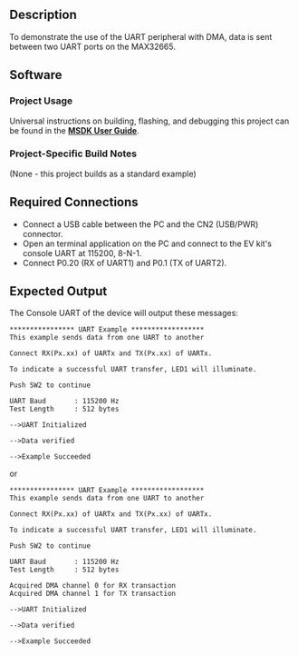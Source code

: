 ## Description

To demonstrate the use of the UART peripheral with DMA, data is sent between two UART ports on the MAX32665.


## Software

### Project Usage

Universal instructions on building, flashing, and debugging this project can be found in the **[MSDK User Guide](https://analogdevicesinc.github.io/msdk/USERGUIDE/)**.

### Project-Specific Build Notes

(None - this project builds as a standard example)

## Required Connections

-   Connect a USB cable between the PC and the CN2 (USB/PWR) connector.
-   Open an terminal application on the PC and connect to the EV kit's console UART at 115200, 8-N-1.
-   Connect P0.20 (RX of UART1) and P0.1 (TX of UART2).

## Expected Output

The Console UART of the device will output these messages:

```
**************** UART Example ******************
This example sends data from one UART to another

Connect RX(Px.xx) of UARTx and TX(Px.xx) of UARTx.

To indicate a successful UART transfer, LED1 will illuminate.

Push SW2 to continue

UART Baud       : 115200 Hz
Test Length     : 512 bytes

-->UART Initialized

-->Data verified

-->Example Succeeded

```

or

```
**************** UART Example ******************
This example sends data from one UART to another

Connect RX(Px.xx) of UARTx and TX(Px.xx) of UARTx.

To indicate a successful UART transfer, LED1 will illuminate.

Push SW2 to continue

UART Baud       : 115200 Hz
Test Length     : 512 bytes

Acquired DMA channel 0 for RX transaction
Acquired DMA channel 1 for TX transaction

-->UART Initialized

-->Data verified

-->Example Succeeded

```